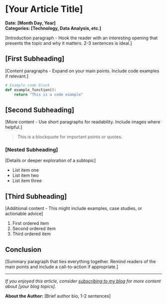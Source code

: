 # [Your Article Title]

**Date: [Month Day, Year]**  
**Categories: [Technology, Data Analysis, etc.]**

[Introduction paragraph - Hook the reader with an interesting opening that presents the topic and why it matters. 2-3 sentences is ideal.]

## [First Subheading]

[Content paragraphs - Expand on your main points. Include code examples if relevant.]

```python
# Example code block
def example_function():
    return "This is a code example"
```

## [Second Subheading]

[More content - Use short paragraphs for readability. Include images where helpful.]

> This is a blockquote for important points or quotes.

### [Nested Subheading]

[Details or deeper exploration of a subtopic]

- List item one
- List item two
- List item three

## [Third Subheading]

[Additional content - This might include examples, case studies, or actionable advice]

1. First ordered item
2. Second ordered item
3. Third ordered item

## Conclusion

[Summary paragraph that ties everything together. Remind readers of the main points and include a call-to-action if appropriate.]

---

*If you enjoyed this article, consider [subscribing to my blog](https://typride.github.io/blog.html) for more content about [your blog topics].*

**About the Author:** [Brief author bio, 1-2 sentences] 